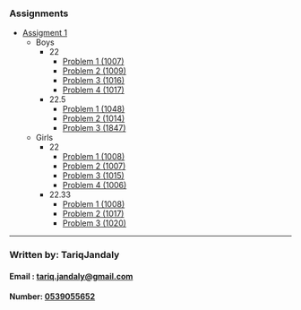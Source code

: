 ### Assignments
 - [Assigment 1](Assignment%201/README.md)
    - Boys
        - 22
            - [Problem 1 (1007)](Assignment%201/Boys_22/Problem_1.java)
            - [Problem 2 (1009)](Assignment%201/Boys_22/Problem_2.java)
            - [Problem 3 (1016)](Assignment%201/Boys_22/Problem_3.java)
            - [Problem 4 (1017)](Assignment%201/Boys_22/Problem_4.java)
        - 22.5
            - [Problem 1 (1048)](Assignment%201/Boys_22_5/Problem_1.java)
            - [Problem 2 (1014)](Assignment%201/Boys_22_5/Problem_2.java)
            - [Problem 3 (1847)](Assignment%201/Boys_22_5/Problem_3.java)
    - Girls
        - 22
            - [Problem 1 (1008)](Assignment%201/Girls_22/Problem_1.java)
            - [Problem 2 (1007)](Assignment%201/Girls_22/Problem_2.java)
            - [Problem 3 (1015)](Assignment%201/Girls_22/Problem_3.java)
            - [Problem 4 (1006)](Assignment%201/Girls_22/Problem_4.java)
        - 22.33
            - [Problem 1 (1008)](Assignment%201/Girls_22_33/Problem_1.java)
            - [Problem 2 (1017)](Assignment%201/Girls_22_33/Problem_2.java)
            - [Problem 3 (1020)](Assignment%201/Girls_22_33/Problem_3.java)
---
### Written by: TariqJandaly
#### Email : tariq.jandaly@gmail.com
#### Number: [0539055652](https://t.me/TariqJandaly)